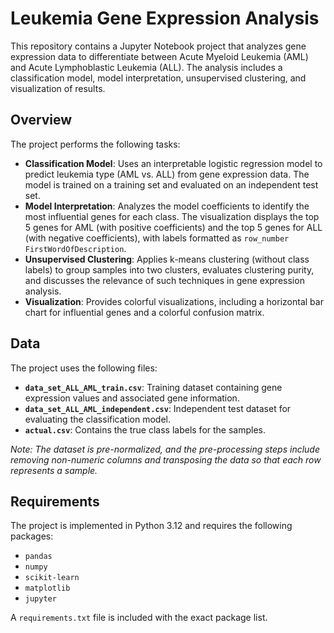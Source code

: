 # Leukemia Gene Expression Analysis

This repository contains a Jupyter Notebook project that analyzes gene expression data to differentiate between Acute Myeloid Leukemia (AML) and Acute Lymphoblastic Leukemia (ALL). The analysis includes a classification model, model interpretation, unsupervised clustering, and visualization of results.

## Overview

The project performs the following tasks:
- **Classification Model**: Uses an interpretable logistic regression model to predict leukemia type (AML vs. ALL) from gene expression data. The model is trained on a training set and evaluated on an independent test set.
- **Model Interpretation**: Analyzes the model coefficients to identify the most influential genes for each class. The visualization displays the top 5 genes for AML (with positive coefficients) and the top 5 genes for ALL (with negative coefficients), with labels formatted as `row_number FirstWordOfDescription`.
- **Unsupervised Clustering**: Applies k-means clustering (without class labels) to group samples into two clusters, evaluates clustering purity, and discusses the relevance of such techniques in gene expression analysis.
- **Visualization**: Provides colorful visualizations, including a horizontal bar chart for influential genes and a colorful confusion matrix.

## Data

The project uses the following files:
- **`data_set_ALL_AML_train.csv`**: Training dataset containing gene expression values and associated gene information.
- **`data_set_ALL_AML_independent.csv`**: Independent test dataset for evaluating the classification model.
- **`actual.csv`**: Contains the true class labels for the samples.

*Note: The dataset is pre-normalized, and the pre-processing steps include removing non-numeric columns and transposing the data so that each row represents a sample.*

## Requirements

The project is implemented in Python 3.12 and requires the following packages:
- `pandas`
- `numpy`
- `scikit-learn`
- `matplotlib`
- `jupyter`

A `requirements.txt` file is included with the exact package list.
